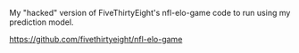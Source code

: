 My "hacked" version of FiveThirtyEight's nfl-elo-game code to run using my prediction model.

https://github.com/fivethirtyeight/nfl-elo-game
